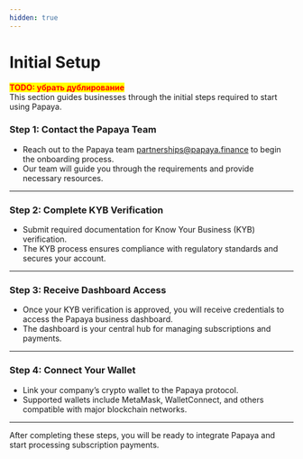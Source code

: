 ```yaml
---
hidden: true
---
```


# Initial Setup

<mark style="color:red;">**TODO: убрать дублирование**</mark> \
This section guides businesses through the initial steps required to start using Papaya.

### **Step 1: Contact the Papaya Team**

* Reach out to the Papaya team partnerships@papaya.finance to begin the onboarding process.
* Our team will guide you through the requirements and provide necessary resources.

***

### **Step 2: Complete KYB Verification**

* Submit required documentation for Know Your Business (KYB) verification.
* The KYB process ensures compliance with regulatory standards and secures your account.

***

### **Step 3: Receive Dashboard Access**

* Once your KYB verification is approved, you will receive credentials to access the Papaya business dashboard.
* The dashboard is your central hub for managing subscriptions and payments.

***

### **Step 4: Connect Your Wallet**

* Link your company’s crypto wallet to the Papaya protocol.
* Supported wallets include MetaMask, WalletConnect, and others compatible with major blockchain networks.

***

After completing these steps, you will be ready to integrate Papaya and start processing subscription payments.
